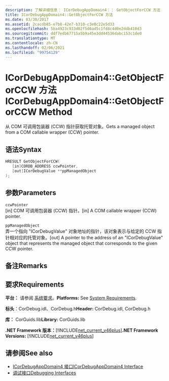```yaml
---
description: 了解详细信息： ICorDebugAppDomain4：： GetObjectForCCW 方法
title: ICorDebugAppDomain4::GetObjectForCCW 方法
ms.date: 03/30/2017
ms.assetid: 2cacdb85-e7b8-42e7-b310-c3e8c22e5d33
ms.openlocfilehash: 5ba4923c933d02f5d6ad5c1fd8c4d0e2ddb410d3
ms.sourcegitcommit: ddf7edb67715a5b9a45e3dd44536dabc153c1de0
ms.translationtype: MT
ms.contentlocale: zh-CN
ms.lasthandoff: 02/06/2021
ms.locfileid: "99754129"
---
```

# <a name="icordebugappdomain4getobjectforccw-method"></a><span data-ttu-id="3d715-103">ICorDebugAppDomain4::GetObjectForCCW 方法</span><span class="sxs-lookup"><span data-stu-id="3d715-103">ICorDebugAppDomain4::GetObjectForCCW Method</span></span>

<span data-ttu-id="3d715-104">从 COM 可调用包装器 (CCW) 指针获取托管对象。</span><span class="sxs-lookup"><span data-stu-id="3d715-104">Gets a managed object from a COM callable wrapper (CCW) pointer.</span></span>  
  
## <a name="syntax"></a><span data-ttu-id="3d715-105">语法</span><span class="sxs-lookup"><span data-stu-id="3d715-105">Syntax</span></span>  
  
```cpp  
HRESULT GetObjectForCCW(  
   [in]CORDB_ADDRESS ccwPointer,
   [out]ICorDebugValue **ppManagedObject  
);  
```  
  
## <a name="parameters"></a><span data-ttu-id="3d715-106">参数</span><span class="sxs-lookup"><span data-stu-id="3d715-106">Parameters</span></span>  

 `ccwPointer`  
 <span data-ttu-id="3d715-107">[in] COM 可调用包装器 (CCW) 指针。</span><span class="sxs-lookup"><span data-stu-id="3d715-107">[in] A COM callable wrapper (CCW) pointer.</span></span>  
  
 `ppManagedObject`  
 <span data-ttu-id="3d715-108">弄一个指向 "ICorDebugValue" 对象地址的指针，该对象表示与给定的 CCW 指针相对应的托管对象。</span><span class="sxs-lookup"><span data-stu-id="3d715-108">[out] A pointer to the address of an "ICorDebugValue" object that represents the managed object that corresponds to the given CCW pointer.</span></span>  
  
## <a name="remarks"></a><span data-ttu-id="3d715-109">备注</span><span class="sxs-lookup"><span data-stu-id="3d715-109">Remarks</span></span>  
  
## <a name="requirements"></a><span data-ttu-id="3d715-110">要求</span><span class="sxs-lookup"><span data-stu-id="3d715-110">Requirements</span></span>  

 <span data-ttu-id="3d715-111">**平台：** 请参阅 [系统要求](../../get-started/system-requirements.md)。</span><span class="sxs-lookup"><span data-stu-id="3d715-111">**Platforms:** See [System Requirements](../../get-started/system-requirements.md).</span></span>  
  
 <span data-ttu-id="3d715-112">**标头**：CorDebug.idl、CorDebug.h</span><span class="sxs-lookup"><span data-stu-id="3d715-112">**Header:** CorDebug.idl, CorDebug.h</span></span>  
  
 <span data-ttu-id="3d715-113">**库：** CorGuids.lib</span><span class="sxs-lookup"><span data-stu-id="3d715-113">**Library:** CorGuids.lib</span></span>  
  
 <span data-ttu-id="3d715-114">**.NET Framework 版本：**[!INCLUDE[net_current_v46plus](../../../../includes/net-current-v46plus-md.md)]</span><span class="sxs-lookup"><span data-stu-id="3d715-114">**.NET Framework Versions:** [!INCLUDE[net_current_v46plus](../../../../includes/net-current-v46plus-md.md)]</span></span>  
  
## <a name="see-also"></a><span data-ttu-id="3d715-115">请参阅</span><span class="sxs-lookup"><span data-stu-id="3d715-115">See also</span></span>

- [<span data-ttu-id="3d715-116">ICorDebugAppDomain4 接口</span><span class="sxs-lookup"><span data-stu-id="3d715-116">ICorDebugAppDomain4 Interface</span></span>](icordebugappdomain4-interface.md)
- [<span data-ttu-id="3d715-117">调试接口</span><span class="sxs-lookup"><span data-stu-id="3d715-117">Debugging Interfaces</span></span>](debugging-interfaces.md)
